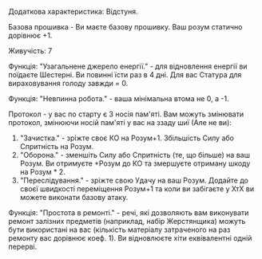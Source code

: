 Додаткова характеристика: Відстуня.

Базова прошивка - Ви маєте базову прошивку. Ваш розум статично дорівнює +1.

Живучість: 7

Функція: "Узагальнене джерело енергії." - для відновлення енергії ви поїдаєте Шестерні. Ви повинні їсти раз в 4 дні. Для вас Статура для вираховування голоду завжди = 0.

Функція: "Невпинна робота." - ваша мінімальна втома не 0, а -1.

Протокол - у вас по старту є 3 носія пам'яті. Вам можуть змінювати протокол, змінюючи носій пам'яті у вас на ззаду шиї (Але не ви):
1. "Зачистка." - зріжте своє КО на Розум+1. Збільшість Силу або Спритність на Розум.
2. "Оборона." - зменшіть Силу або Спритність (те, що більше) на ваш Розум. Ви отримуєте +Розум до КО та змершуєте отриману шкоду на Розум * 2.
3. "Переслідування." - зріжте свою Удачу на ваш Розум. Додайте до своєї швидкості переміщення Розум+1 та коли ви забігаєте у ХтХ ви можете виконати базову атаку.

Функція: "Простота в ремонті." - речі, які дозволяють вам виконувати ремонт залізних предметів (наприклад, набір Жерстянщика) можуть бути використані на вас (кількість матеріалу затраченого на раз ремонту вас дорівнює коеф. 1). Ви відновлюєте хіти еквівалентні одній перерві.